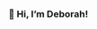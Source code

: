 ### 👋 Hi, I’m Deborah!  


<!---
isthatdebbiej/isthatdebbiej is a ✨ special ✨ repository because its `README.md` (this file) appears on your GitHub profile.
You can click the Preview link to take a look at your changes.
--->

